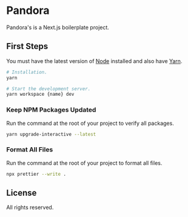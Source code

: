 # Pandora

Pandora's is a Next.js boilerplate project.

## First Steps

You must have the latest version of [Node](https://nodejs.org/) installed and also have [Yarn](https://classic.yarnpkg.com/).

```sh
# Installation.
yarn
```

```sh
# Start the development server.
yarn workspace {name} dev
```

### Keep NPM Packages Updated

Run the command at the root of your project to verify all packages.

```sh
yarn upgrade-interactive --latest
```

### Format All Files

Run the command at the root of your project to format all files.

```sh
npx prettier --write .
```

## License

All rights reserved.
